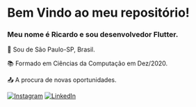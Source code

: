 # Bem Vindo ao meu repositório! 

### Meu nome é Ricardo e sou desenvolvedor Flutter. 

:house_with_garden: Sou de São Paulo-SP, Brasil.

:books: Formado em Ciências da Computação em Dez/2020.

:outbox_tray: A procura de novas oportunidades. 


[![Instagram](https://img.shields.io/badge/-Instagram-%23E4405F.svg?style=flat-square&logo=Instagram&logoColor=white&link=https://www.instagram.com/ric.sgomes/)](https://www.instagram.com/ric.sgomes/) [![LinkedIn](https://img.shields.io/badge/-LinkedIn-blue?style=flat-square&logo=Linkedin&logoColor=white&link=https://www.linkedin.com/in/ricardo-gomess/)](https://www.linkedin.com/in/ricardo-gomess/)
